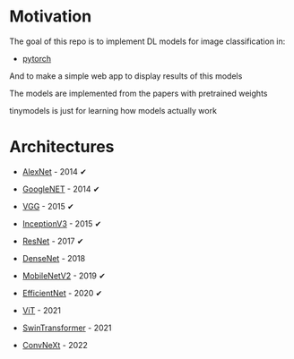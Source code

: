 # Motivation

The goal of this repo is to implement DL models for image classification in:

* [pytorch](https://github.com/pytorch/pytorch)

And to make a simple web app to display results of this models

The models are implemented from the papers with pretrained weights

tinymodels is just for learning how models actually work

# Architectures

* [AlexNet](https://arxiv.org/pdf/1404.5997.pdf) - 2014     &#x2714;

* [GoogleNET](https://arxiv.org/pdf/1409.4842.pdf) - 2014   &#x2714;

* [VGG](https://arxiv.org/pdf/1505.06798.pdf) - 2015        &#x2714;

* [InceptionV3](https://arxiv.org/pdf/1512.00567.pdf) - 2015    &#x2714;

* [ResNet](https://arxiv.org/pdf/1704.06904.pdf) - 2017     &#x2714;
    
* [DenseNet](https://arxiv.org/pdf/1608.06993.pdf) - 2018

* [MobileNetV2](https://arxiv.org/pdf/1801.04381.pdf) - 2019    &#x2714;

* [EfficientNet](https://arxiv.org/pdf/1905.11946.pdf) - 2020   &#x2714;

* [ViT](https://arxiv.org/pdf/2010.11929.pdf) - 2021

* [SwinTransformer](https://arxiv.org/pdf/2103.14030.pdf) - 2021 

* [ConvNeXt](https://arxiv.org/pdf/2201.03545v2.pdf) - 2022
